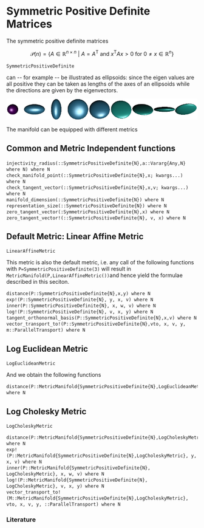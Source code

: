 # Symmetric Positive Definite Matrices

The symmetric positive definite matrices

```math
\mathcal P(n) = \bigl\{ A \in \mathbb R^{n\times n}\ \big|\
A = A^{\mathrm{T}} \text{ and }
x^{\mathrm{T}}Ax > 0 \text{ for } 0\neq x \in\mathbb R^n \bigr\}
```

```@docs
SymmetricPositiveDefinite
```

can -- for example -- be illustrated as ellipsoids:  since the eigen values are all positive
they can be taken as lengths of the axes of an ellipsoids while the directions are given by
the eigenvectors.

![An example set of data](../assets/images/SPDSignal.png)

The manifold can be equipped with different metrics

## Common and Metric Independent functions
```@docs
injectivity_radius(::SymmetricPositiveDefinite{N},a::Vararg{Any,N} where N) where N
check_manifold_point(::SymmetricPositiveDefinite{N},x; kwargs...) where N
check_tangent_vector(::SymmetricPositiveDefinite{N},x,v; kwargs...) where N
manifold_dimension(::SymmetricPositiveDefinite{N}) where N
representation_size(::SymmetricPositiveDefinite{N}) where N
zero_tangent_vector(:SymmetricPositiveDefinite{N},x) where N
zero_tangent_vector!(::SymmetricPositiveDefinite{N}, v, x) where N
```

## Default Metric: Linear Affine Metric

```@docs
LinearAffineMetric
```

This metric is also the default metric, i.e.
any call of the following functions with
`P=SymmetricPositiveDefinite(3)` will result in
`MetricManifold(P,LinearAffineMetric())`and hence yield the formulae described in this seciton.

```@docs
distance(P::SymmetricPositiveDefinite{N},x,y) where N
exp!(P::SymmetricPositiveDefinite{N}, y, x, v) where N
inner(P::SymmetricPositiveDefinite{N}, x, w, v) where N
log!(P::SymmetricPositiveDefinite{N}, v, x, y) where N
tangent_orthonormal_basis(P::SymmetricPositiveDefinite{N},x,v) where N
vector_transport_to!(P::SymmetricPositiveDefinite{N},vto, x, v, y, m::ParallelTransport) where N
```

## Log Euclidean Metric

```@docs
LogEuclideanMetric
```

And we obtain the following functions

```@docs
distance(P::MetricManifold{SymmetricPositiveDefinite{N},LogEuclideanMetric},x,y) where N
```

## Log Cholesky Metric

```@docs
LogCholeskyMetric
```

```@docs
distance(P::MetricManifold{SymmetricPositiveDefinite{N},LogCholeskyMetric},x,y) where N
exp!(P::MetricManifold{SymmetricPositiveDefinite{N},LogCholeskyMetric}, y, x, v) where N
inner(P::MetricManifold{SymmetricPositiveDefinite{N}, LogCholeskyMetric}, x, w, v) where N
log!(P::MetricManifold{SymmetricPositiveDefinite{N}, LogCholeskyMetric}, v, x, y) where N
vector_transport_to!(M::MetricManifold{SymmetricPositiveDefinite{N},LogCholeskyMetric}, vto, x, v, y, ::ParallelTransport) where N
```

### Literature
